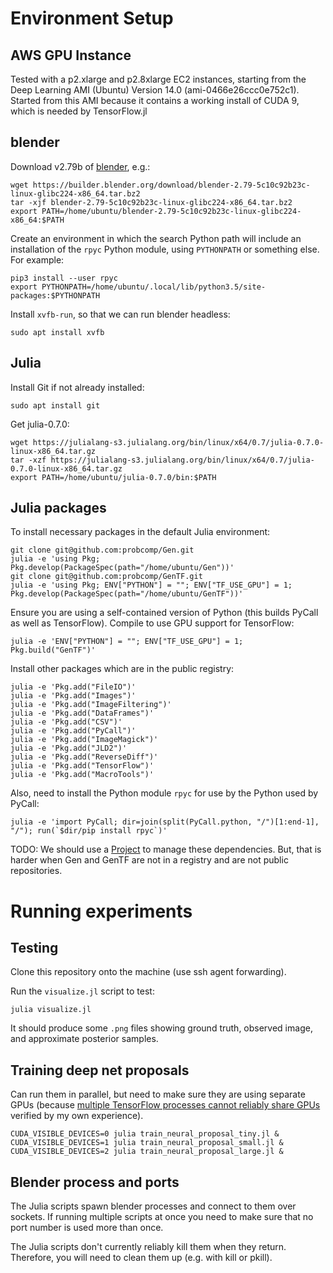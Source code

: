 # Environment Setup

## AWS GPU Instance

Tested with a p2.xlarge and p2.8xlarge EC2 instances, starting from the Deep Learning AMI (Ubuntu) Version 14.0 (ami-0466e26ccc0e752c1).
Started from this AMI because it contains a working install of CUDA 9, which is needed by TensorFlow.jl

## blender

Download v2.79b of [blender](https://www.blender.org/download/), e.g.:
```
wget https://builder.blender.org/download/blender-2.79-5c10c92b23c-linux-glibc224-x86_64.tar.bz2
tar -xjf blender-2.79-5c10c92b23c-linux-glibc224-x86_64.tar.bz2
export PATH=/home/ubuntu/blender-2.79-5c10c92b23c-linux-glibc224-x86_64:$PATH
```

Create an environment in which the search Python path will include an installation of the `rpyc` Python module, using `PYTHONPATH` or something else.
For example:
```
pip3 install --user rpyc
export PYTHONPATH=/home/ubuntu/.local/lib/python3.5/site-packages:$PYTHONPATH
```

Install `xvfb-run`, so that we can run blender headless:
```
sudo apt install xvfb
```

## Julia
Install Git if not already installed:
```
sudo apt install git
```

Get julia-0.7.0:
```
wget https://julialang-s3.julialang.org/bin/linux/x64/0.7/julia-0.7.0-linux-x86_64.tar.gz
tar -xzf https://julialang-s3.julialang.org/bin/linux/x64/0.7/julia-0.7.0-linux-x86_64.tar.gz
export PATH=/home/ubuntu/julia-0.7.0/bin:$PATH
```

## Julia packages

To install necessary packages in the default Julia environment:
```
git clone git@github.com:probcomp/Gen.git
julia -e 'using Pkg; Pkg.develop(PackageSpec(path="/home/ubuntu/Gen"))'
git clone git@github.com:probcomp/GenTF.git
julia -e 'using Pkg; ENV["PYTHON"] = ""; ENV["TF_USE_GPU"] = 1; Pkg.develop(PackageSpec(path="/home/ubuntu/GenTF"))'
```

Ensure you are using a self-contained version of Python (this builds PyCall as well as TensorFlow).
Compile to use GPU support for TensorFlow:
```
julia -e 'ENV["PYTHON"] = ""; ENV["TF_USE_GPU"] = 1; Pkg.build("GenTF")'
```

Install other packages which are in the public registry:
```
julia -e 'Pkg.add("FileIO")'
julia -e 'Pkg.add("Images")'
julia -e 'Pkg.add("ImageFiltering")'
julia -e 'Pkg.add("DataFrames")'
julia -e 'Pkg.add("CSV")'
julia -e 'Pkg.add("PyCall")'
julia -e 'Pkg.add("ImageMagick")'
julia -e 'Pkg.add("JLD2")'
julia -e 'Pkg.add("ReverseDiff")'
julia -e 'Pkg.add("TensorFlow")'
julia -e 'Pkg.add("MacroTools")'
```

Also, need to install the Python module `rpyc` for use by the Python used by PyCall:
```
julia -e 'import PyCall; dir=join(split(PyCall.python, "/")[1:end-1], "/"); run(`$dir/pip install rpyc`)'
```

TODO: We should use a [Project](https://docs.julialang.org/en/v1/stdlib/Pkg/) to manage these dependencies.
But, that is harder when Gen and GenTF are not in a registry and are not public repositories.

# Running experiments

## Testing

Clone this repository onto the machine (use ssh agent forwarding).

Run the `visualize.jl` script to test:
```
julia visualize.jl
```

It should produce some `.png` files showing ground truth, observed image, and approximate posterior samples.

## Training deep net proposals

Can run them in parallel, but need to make sure they are using separate GPUs (because [multiple TensorFlow processes cannot reliably share GPUs](https://github.com/tensorflow/tensorflow/issues/4196) verified by my own experience).
```
CUDA_VISIBLE_DEVICES=0 julia train_neural_proposal_tiny.jl &
CUDA_VISIBLE_DEVICES=1 julia train_neural_proposal_small.jl &
CUDA_VISIBLE_DEVICES=2 julia train_neural_proposal_large.jl &
```

## Blender process and ports

The Julia scripts spawn blender processes and connect to them over sockets.
If running multiple scripts at once you need to make sure that no port number is used more than once.

The Julia scripts don't currently reliably kill them when they return.
Therefore, you will need to clean them up (e.g. with kill or pkill).

